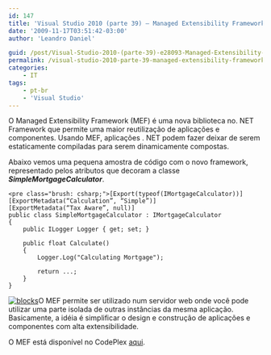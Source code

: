 ```yaml
---
id: 147
title: 'Visual Studio 2010 (parte 39) – Managed Extensibility Framework (MEF)'
date: '2009-11-17T03:51:42-03:00'
author: 'Leandro Daniel'

guid: /post/Visual-Studio-2010-(parte-39)-e28093-Managed-Extensibility-Framework-(MEF).aspx
permalink: /visual-studio-2010-parte-39-managed-extensibility-framework-mef/
categories:
    - IT
tags:
    - pt-br
    - 'Visual Studio'
---
```


O Managed Extensibility Framework (MEF) é uma nova biblioteca no. NET Framework que permite uma maior reutilização de aplicações e componentes. Usando MEF, aplicações . NET podem fazer deixar de serem estaticamente compiladas para serem dinamicamente compostas.

Abaixo vemos uma pequena amostra de código com o novo framework, representado pelos atributos que decoram a classe ***SimpleMortgageCalculator***.

```
<pre class="brush: csharp;">[Export(typeof(IMortgageCalculator))]
[ExportMetadata(“Calculation”, “Simple”)]
[ExportMetadata(“Tax Aware”, null)]
public class SimpleMortgageCalculator : IMortgageCalculator
{
    public ILogger Logger { get; set; }

    public float Calculate()
    {
        Logger.Log("Calculating Mortgage");

        return ...;
    }
}
```

[![blocks](http://leandrodaniel.com/pics/WindowsLiveWriter/VisualStudio2010parte39ManagedExtensibil/6E639CC8/blocks_thumb.png "blocks")](http://leandrodaniel.com/pics/WindowsLiveWriter/VisualStudio2010parte39ManagedExtensibil/3FCD93E6/blocks.png)O MEF permite ser utilizado num servidor web onde você pode utilizar uma parte isolada de outras instâncias da mesma aplicação. Basicamente, a idéia é simplificar o design e construção de aplicações e componentes com alta extensibilidade.

O MEF está disponível no CodePlex [aqui](http://mef.codeplex.com).
